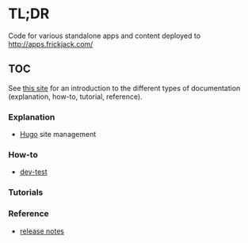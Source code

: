 # TL;DR

Code for various standalone apps and content deployed to http://apps.frickjack.com/

## TOC

See [this site](https://documentation.divio.com/introduction/) for an introduction to the different types of documentation (explanation, how-to, tutorial, reference).

### Explanation

* [Hugo](Notes/howto/hugoSite.md) site management


### How-to

* [dev-test](Notes/howto/devTest.md)

### Tutorials

### Reference

* [release notes](Notes/reference/releaseNotes.md)
